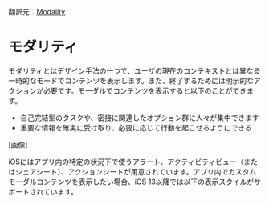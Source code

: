 翻訳元：[Modality](https://developer.apple.com/design/human-interface-guidelines/ios/app-architecture/modality/)

# モダリティ

モダリティとはデザイン手法の一つで、ユーザの現在のコンテキストとは異なる一時的なモードでコンテンツを表示します。また、終了するためには明示的なアクションが必要です。モーダルでコンテンツを表示すると以下のことができます。

* 自己完結型のタスクや、密接に関連したオプション群に人々が集中できます
* 重要な情報を確実に受け取り、必要に応じて行動を起こせるようにできる

[画像]

iOSにはアプリ内の特定の状況下で使うアラート、アクティビティビュー（またはシェアシート）、アクションシートが用意されています。アプリ内でカスタムモーダルコンテンツを表示したい場合、iOS 13以降では以下の表示スタイルがサポートされています。